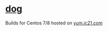 # [dog](https://github.com/ogham/dog)

Builds for Centos 7/8 hosted on [yum.jc21.com](https://yum.jc21.com)
